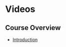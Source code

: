 # Videos

## Course Overview

- [Introduction](https://d3c33hcgiwev3.cloudfront.net/b7HhXNk2Eei3xw56fgKVxg.processed/full/720p/index.mp4?Expires=1707609600&Signature=Q3aDjdg7KUofX571i5YGtxz3kmfxfOMw9V~DZQrQmZdkqlqNKXRuXUE82jmL~pnLbgT0tHxgwGTGavaIioUTjFNoOwa9HW3M0xMk88Za-zKkjr0HmFHl7HpXPKG7dJ2DEb9mH9MC1JcJt4yMK~BKQx-5JXd3E3rpibNZ7KW4b1c_&Key-Pair-Id=APKAJLTNE6QMUY6HBC5A)